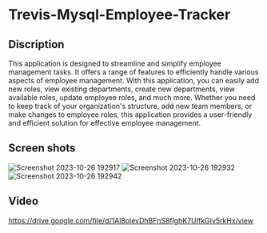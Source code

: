 # Trevis-Mysql-Employee-Tracker

## Discription 
This application is designed to streamline and simplify employee management tasks. It offers a range of features to efficiently handle various aspects of employee management. With this application, you can easily add new roles, view existing departments, create new departments, view available roles, update employee roles, and much more. Whether you need to keep track of your organization's structure, add new team members, or make changes to employee roles, this application provides a user-friendly and efficient solution for effective employee management.

## Screen shots 
![Screenshot 2023-10-26 192917](https://github.com/Trevis-Williams/Trevis-SVG-Logo-Maker/assets/135195221/3ccd2ae3-d320-48c0-af92-3c5d9c50bb42)
![Screenshot 2023-10-26 192932](https://github.com/Trevis-Williams/Trevis-SVG-Logo-Maker/assets/135195221/b18d0ccf-4cb3-43ba-883f-571e39434850)
![Screenshot 2023-10-26 192942](https://github.com/Trevis-Williams/Trevis-SVG-Logo-Maker/assets/135195221/8b618fa8-ff0f-45c0-b5a7-a19f44c3e9eb)

## Video
https://drive.google.com/file/d/1Al8olevDhBFnS8flghK7UIfkGIv5rkHx/view

